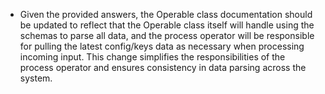 - Given the provided answers, the Operable class documentation should be updated to reflect that the Operable class itself will handle using the schemas to parse all data, and the process operator will be responsible for pulling the latest config/keys data as necessary when processing incoming input. This change simplifies the responsibilities of the process operator and ensures consistency in data parsing across the system.